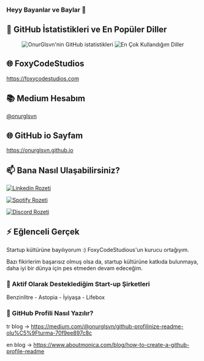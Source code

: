 ### Heyy Bayanlar ve Baylar 👋

## 📌 GitHub İstatistikleri ve En Popüler Diller

<p align="center">
  <img src="https://github-readme-stats.vercel.app/api?username=OnurGlsvn&show_icons=true&count_private=true&hide=contribs,issues" alt="OnurGlsvn'nin GitHub istatistikleri" />
  <img src="https://github-readme-stats.vercel.app/api/top-langs/?username=OnurGlsvn&layout=compact&hide=html,css" alt="En Çok Kullandığım Diller" />
</p>

## 🌐 FoxyCodeStudios
https://foxycodestudios.com

## 📚 Medium Hesabım
[@onurglsvn ](https://medium.com/@onurglsvn)

## 🌐 GitHub io Sayfam
https://onurglsvn.github.io

## 📫 Bana Nasıl Ulaşabilirsiniz?

[![Linkedin Rozeti](https://img.shields.io/badge/onurglsvn-linkedin'de%20takip%20et-blue?style=for-the-badge&logo=linkedin)](https://www.linkedin.com/in/onurglsvn/)

[![Spotify Rozeti](https://img.shields.io/badge/onurglsvn-follow%20on%20spotify-green?style=for-the-badge&logo=spotify)](https://open.spotify.com/user/onurglsvn)

[![Discord Rozeti](https://img.shields.io/badge/OnurGlsvn%23XXXX-discord'da%20bana%20ulaşın-7289DA?style=for-the-badge&logo=discord)](https://discord.com/users/OnurGlsvn)

## ⚡ Eğlenceli Gerçek

Startup kültürüne bayılıyorum :) FoxyCodeStudious'un kurucu ortağıyım.

Bazı fikirlerim başarısız olmuş olsa da, startup kültürüne katkıda bulunmaya, daha iyi bir dünya için pes etmeden devam edeceğim.

### 🔭 Aktif Olarak Desteklediğim Start-up Şirketleri

Benzinlitre - Astopia - İyiyaşa - Lifebox

### 🤔 GitHub Profili Nasıl Yazılır?

tr blog -> https://medium.com/@onurglsvn/github-profilinize-readme-olu%C5%9Fturma-70f9ee897c8c

en blog -> https://www.aboutmonica.com/blog/how-to-create-a-github-profile-readme
